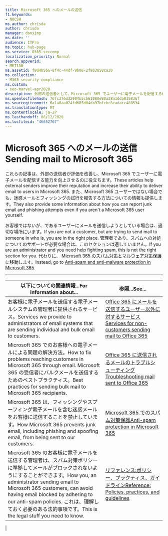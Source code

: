 ```yaml
---
title: Microsoft 365 へのメールの送信
f1.keywords:
- NOCSH
ms.author: chrisda
author: chrisda
manager: dansimp
ms.date: ''
audience: ITPro
ms.topic: hub-page
ms.service: O365-seccomp
localization_priority: Normal
search.appverid:
- MET150
ms.assetid: f9d4b5b6-8f4c-44df-9b06-2f9b3058ca20
ms.collection:
- M365-security-compliance
ms.custom:
- seo-marvel-apr2020
description: 外部の送信者として、Microsoft 365 でユーザーに電子メールを配信する機能を向上させる方法を説明します。 また、外部ユーザーとして迷惑メール & フィッシングの試行を報告する方法についても説明します。
ms.openlocfilehash: 76fc376d32904b5cb61080e88a38a1dda815836f
ms.sourcegitcommit: 6a1a8aa024fd685d04da97bfcbc8eadacc488534
ms.translationtype: MT
ms.contentlocale: ja-JP
ms.lasthandoff: 08/12/2020
ms.locfileid: "46652767"
---
```

# <a name="sending-mail-to-microsoft-365"></a><span data-ttu-id="15c87-104">Microsoft 365 へのメールの送信</span><span class="sxs-lookup"><span data-stu-id="15c87-104">Sending mail to Microsoft 365</span></span>

<span data-ttu-id="15c87-105">これらの記事は、外部の送信者が評価を改善し、Microsoft 365 でユーザーに電子メールを配信する能力を向上させるのに役立ちます。</span><span class="sxs-lookup"><span data-stu-id="15c87-105">These articles help external senders improve their reputation and increase their ability to deliver email to users in Microsoft 365.</span></span> <span data-ttu-id="15c87-106">また、Microsoft 365 ユーザーではない場合でも、迷惑メールとフィッシングの試行を報告する方法についての情報も提供します。</span><span class="sxs-lookup"><span data-stu-id="15c87-106">They also provide some information about how you can report junk email and phishing attempts even if you aren't a Microsoft 365 user yourself.</span></span>

<span data-ttu-id="15c87-107">お客様ではないが、であるユーザーにメールを送信しようとしている場合は、適切な場所にいます。</span><span class="sxs-lookup"><span data-stu-id="15c87-107">If you are not a customer, but are trying to send mail to someone in who is, you are in the right place.</span></span> <span data-ttu-id="15c87-108">管理者であり、スパムへの対処についてのサポートが必要な場合は、このセクションは適していません。</span><span class="sxs-lookup"><span data-stu-id="15c87-108">If you are an administrator and you need help fighting spam, this is not the right section for you.</span></span> <span data-ttu-id="15c87-109">代わりに、 [Microsoft 365 のスパム対策とマルウェア対策保護](anti-spam-and-anti-malware-protection.md)に移動します。</span><span class="sxs-lookup"><span data-stu-id="15c87-109">Instead, go to [Anti-spam and anti-malware protection in Microsoft 365](anti-spam-and-anti-malware-protection.md).</span></span>

****

|<span data-ttu-id="15c87-110">以下についての関連情報...</span><span class="sxs-lookup"><span data-stu-id="15c87-110">For information about...</span></span>|<span data-ttu-id="15c87-111">参照...</span><span class="sxs-lookup"><span data-stu-id="15c87-111">See...</span></span>|
|---|---|
|<span data-ttu-id="15c87-112">お客様に電子メールを送信する電子メールシステムの管理者に提供されるサービス。</span><span class="sxs-lookup"><span data-stu-id="15c87-112">Services we provide to administrators of email systems that are sending individual and bulk email to customers.</span></span>|[<span data-ttu-id="15c87-113">Office 365 にメールを送信するユーザー以外に対するサービス</span><span class="sxs-lookup"><span data-stu-id="15c87-113">Services for non-customers sending mail to Office 365</span></span>](services-for-non-customers.md)|
|<span data-ttu-id="15c87-114">Microsoft 365 でのお客様への電子メールによる問題の解決方法。</span><span class="sxs-lookup"><span data-stu-id="15c87-114">How to fix problems reaching customers in Microsoft 365 through email.</span></span> <span data-ttu-id="15c87-115">Microsoft 365 の受信者にバルクメールを送信するためのベストプラクティス。</span><span class="sxs-lookup"><span data-stu-id="15c87-115">Best practices for sending bulk mail to Microsoft 365 recipients.</span></span>|[<span data-ttu-id="15c87-116">Office 365 に送信されるメールのトラブルシューティング</span><span class="sxs-lookup"><span data-stu-id="15c87-116">Troubleshooting mail sent to Office 365</span></span>](troubleshooting-mail-sent-to-office-365.md)|
|<span data-ttu-id="15c87-117">Microsoft 365 は、フィッシングやスプーフィング電子メールを含む迷惑メールをお客様に送信することを禁止しています。</span><span class="sxs-lookup"><span data-stu-id="15c87-117">How Microsoft 365 prevents junk email, including phishing and spoofing email, from being sent to our customers.</span></span>|[<span data-ttu-id="15c87-118">Microsoft 365 でのスパム対策保護</span><span class="sxs-lookup"><span data-stu-id="15c87-118">Anti-spam protection in Microsoft 365</span></span>](anti-spam-protection.md)|
|<span data-ttu-id="15c87-119">Microsoft 365 のお客様に電子メールを送信する管理者は、スパム対策ポリシーに準拠してメールがブロックされないようにすることができます。</span><span class="sxs-lookup"><span data-stu-id="15c87-119">How you, an administrator sending email to Microsoft 365 customers, can avoid having email blocked by adhering to our anti-spam policies.</span></span> <span data-ttu-id="15c87-120">これは、理解しておく必要のある法的事項です。</span><span class="sxs-lookup"><span data-stu-id="15c87-120">This is the legal stuff you need to know.</span></span>|[<span data-ttu-id="15c87-121">リファレンス:ポリシー、プラクティス、ガイドライン</span><span class="sxs-lookup"><span data-stu-id="15c87-121">Reference: Policies, practices, and guidelines</span></span>](reference-policies-practices-and-guidelines.md)|
|
